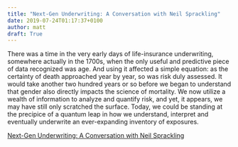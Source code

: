 ```yaml
---
title: "Next-Gen Underwriting: A Conversation with Neil Sprackling"
date: 2019-07-24T01:17:37+0100
author: matt
draft: True
---
```

There was a time in the very early days of life-insurance underwriting, somewhere actually in the 1700s, when the only useful and predictive piece of data recognized was age. And using it affected a simple equation: as the certainty of death approached year by year, so was risk duly assessed. It would take another two hundred years or so before we began to understand that gender also directly impacts the science of mortality. We now utilize a wealth of information to analyze and quantify risk, and yet, it appears, we may have still only scratched the surface. Today, we could be standing at the precipice of a quantum leap in how we understand, interpret and eventually underwrite an ever-expanding inventory of exposures.

[ Next-Gen Underwriting: A Conversation with Neil Sprackling ]( https://www.lifehealth.com/conversation-neil-sprackling/ )
